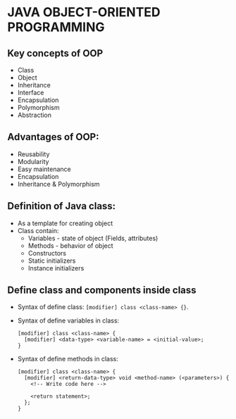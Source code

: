 # JAVA OBJECT-ORIENTED PROGRAMMING

## Key concepts of OOP

- Class
- Object
- Inheritance
- Interface
- Encapsulation
- Polymorphism
- Abstraction

## Advantages of OOP:

- Reusability
- Modularity
- Easy maintenance
- Encapsulation
- Inheritance & Polymorphism

## Definition of Java class:

- As a template for creating object
- Class contain:
  - Variables - state of object (Fields, attributes)
  - Methods - behavior of object
  - Constructors
  - Static initializers
  - Instance initializers

## Define class and components inside class

- Syntax of define class: `[modifier] class <class-name> {}`.
- Syntax of define variables in class:
  ```
  [modifier] class <class-name> {
    [modifier] <data-type> <variable-name> = <initial-value>;
  }
  ```
- Syntax of define methods in class:

  ```
  [modifier] class <class-name> {
    [modifier] <return-data-type> void <method-name> (<parameters>) {
      <!-- Write code here -->

      <return statement>;
    };
  }
  ```
